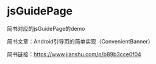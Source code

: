 # jsGuidePage
简书对应的jsGuidePage的demo

简书文章：Android引导页的简单实现（ConvenientBanner）

简书链接：https://www.jianshu.com/p/b89b3cce0f04
